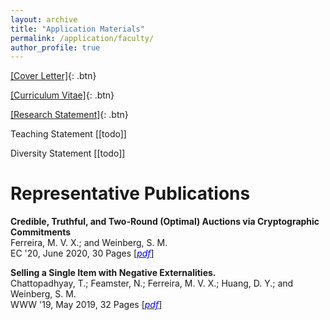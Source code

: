 ```yaml
---
layout: archive
title: "Application Materials"
permalink: /application/faculty/
author_profile: true
---
```


[[Cover Letter]](/files/application/faculty/cover-letter.pdf){: .btn}

[[Curriculum Vitae]](/files/application/vita-job-market.pdf){: .btn}

[[Research Statement]](/files/applications/research-statement.pdf){: .btn}

Teaching Statement [[todo]]

Diversity Statement [[todo]]

# Representative Publications

<b>Credible, Truthful, and Two-Round (Optimal) Auctions via Cryptographic Commitments</b>
<br>Ferreira, M. V. X.; and Weinberg, S. M.
<br> EC '20, June 2020, 30 Pages [[<span style="color:blue">*pdf*</span>]](https://arxiv.org/pdf/2004.01598.pdf)

<b>Selling a Single Item with Negative Externalities.</b>
<br>Chattopadhyay, T.; Feamster, N.; Ferreira, M. V. X.; Huang, D. Y.; and Weinberg, S. M.
<br> WWW '19, May 2019, 32 Pages [[<span style="color:blue">*pdf*</span>]](https://arxiv.org/pdf/1902.10008.pdf)